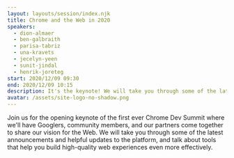 ```yaml
---
layout: layouts/session/index.njk
title: Chrome and the Web in 2020
speakers:
  - dion-almaer
  - ben-galbraith
  - parisa-tabriz
  - una-kravets
  - jecelyn-yeen
  - sunit-jindal
  - henrik-joreteg
start: 2020/12/09 09:30
end: 2020/12/09 10:15
description: It's the keynote! We will take you through some of the latest announcements and helpful updates to the platform, and talk about tools that help you build high-quality web experiences even more effectively.
avatar: /assets/site-logo-no-shadow.png
---
```


Join us for the opening keynote of the first ever Chrome Dev Summit where we'll have Googlers, community members, and our partners come together to share our vision for the Web. We will take you through some of the latest announcements and helpful updates to the platform, and talk about tools that help you build high-quality web experiences even more effectively.
